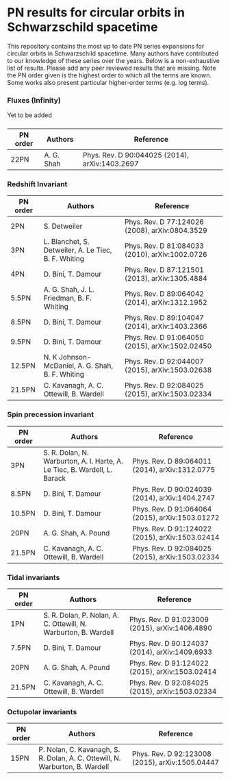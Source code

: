 # PN results for circular orbits in Schwarzschild spacetime

This repository contains the most up to date PN series expansions for circular orbits in Schwarzschild spacetime. Many authors have contributed to our knowledge of these series over the years. Below is a non-exhaustive list of results. Please add any peer reviewed results that are missing. Note the PN order given is the highest order to which all the terms are known. Some works also present particular higher-order terms (e.g. log terms).

### Fluxes (Infinity)

Yet to be added

###

| PN order 	   | Authors                                              | Reference                                       |
|--------------|------------------------------------------------------|-------------------------------------------------|
| 22PN         | A. G. Shah                                           | Phys. Rev. D 90:044025 (2014), arXiv:1403.2697  |

### Redshift Invariant

| PN order 	   | Authors                                              | Reference                                       |
|--------------|------------------------------------------------------|-------------------------------------------------|
| 2PN          | S. Detweiler							              | Phys. Rev. D 77:124026 (2008), arXiv:0804.3529  |
| 3PN		   | L. Blanchet, S. Detweiler, A. Le Tiec, B. F. Whiting | Phys. Rev. D 81:084033 (2010), arXiv:1002.0726  |
| 4PN		   | D. Bini, T. Damour                                   | Phys. Rev. D 87:121501 (2013), arXiv:1305.4884  | 
| 5.5PN        | A. G. Shah, J. L. Friedman, B. F. Whiting            | Phys. Rev. D 89:064042 (2014), arXiv:1312.1952  |
| 8.5PN 	   | D. Bini, T. Damour                                   | Phys. Rev. D 89:104047 (2014), arXiv:1403.2366  |
| 9.5PN 	   | D. Bini, T. Damour                                   | Phys. Rev. D 91:064050 (2015), arXiv:1502.02450 |
| 12.5PN	   | N. K Johnson-McDaniel, A. G. Shah, B. F. Whiting     | Phys. Rev. D 92:044007 (2015), arXiv:1503.02638 |
| 21.5PN 	   | C. Kavanagh, A. C. Ottewill, B. Wardell              | Phys. Rev. D 92:084025 (2015), arXiv:1503.02334 |

### Spin precession invariant

| PN order 	  | Authors								    								  | Reference										|
|-------------|---------------------------------------------------------------------------|-------------------------------------------------|
| 3PN         | S. R. Dolan, N. Warburton, A. I. Harte, A. Le Tiec, B. Wardell, L. Barack | Phys. Rev. D 89:064011 (2014), arXiv:1312.0775  |
| 8.5PN		  | D. Bini, T. Damour														  | Phys. Rev. D 90:024039 (2014), arXiv:1404.2747  |
| 10.5PN	  | D. Bini, T. Damour														  | Phys. Rev. D 91:064064 (2015), arXiv:1503.01272 |
| 20PN		  | A. G. Shah, A. Pound												      | Phys. Rev. D 91:124022 (2015), arXiv:1503.02414 |
| 21.5PN	  | C. Kavanagh, A. C. Ottewill, B. Wardell									  | Phys. Rev. D 92:084025 (2015), arXiv:1503.02334 |

### Tidal invariants

| PN order  | Authors								    								| Reference										  |
|-----------|---------------------------------------------------------------------------|-------------------------------------------------|
| 1PN       | S. R. Dolan, P. Nolan, A. C. Ottewill, N. Warburton, B. Wardell           | Phys. Rev. D 91:023009 (2015), arXiv:1406.4890  |
| 7.5PN     | D. Bini, T. Damour                                                        | Phys. Rev. D 90:124037 (2014), arXiv:1409.6933  |
| 20PN      | A. G. Shah, A. Pound	                                                    | Phys. Rev. D 91:124022 (2015), arXiv:1503.02414 |
| 21.5PN    | C. Kavanagh, A. C. Ottewill, B. Wardell                                   | Phys. Rev. D 92:084025 (2015), arXiv:1503.02334 |

### Octupolar invariants

| PN order 	| Authors								    								   | Reference										 |
|-----------|------------------------------------------------------------------------------|-------------------------------------------------|
| 15PN      | P. Nolan, C. Kavanagh, S. R. Dolan, A. C. Ottewill, N. Warburton, B. Wardell | Phys. Rev. D 92:123008 (2015), arXiv:1505.04447 |
